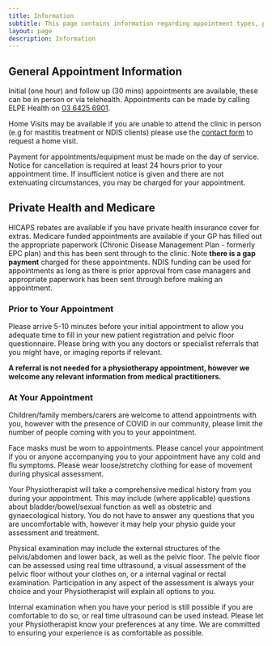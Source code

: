 ```yaml
---
title: Information
subtitle: This page contains information regarding appointment types, payment and what to expect from your physiotherapy appointment. Please contact us if you have further questions.
layout: page
description: Information
---
```


## General Appointment Information

Initial (one hour) and follow up (30 mins) appointments are available, these can be in person or via telehealth. Appointments can be made by calling ELPE Health on [03 6425 6901](tel:+61364256901).

Home Visits may be available if you are unable to attend the clinic in person (e.g for mastitis treatment or NDIS clients) please use the [contact form](/contact/) to request a home visit.

Payment for appointments/equipment must be made on the day of service. Notice for cancellation is required at least 24 hours prior to your appointment time. If insufficient notice is given and there are not extenuating circumstances, you may be charged for your appointment.

## Private Health and Medicare

HICAPS rebates are available if you have private health insurance cover for extras. Medicare funded appointments are available if your GP has filled out the appropriate paperwork (Chronic Disease Management Plan - formerly EPC plan) and this has been sent through to the clinic. Note **there is a gap payment** charged for these appointments. NDIS funding can be used for appointments as long as there is prior approval from case managers and appropriate paperwork has been sent through before making an appointment.

### Prior to Your Appointment

Please arrive 5-10 minutes before your initial appointment to allow you adequate time to fill in your new patient registration and pelvic floor questionnaire. Please bring with you any doctors or specialist referrals that you might have, or imaging reports if relevant.

**A referral is not needed for a physiotherapy appointment, however we welcome any relevant information from medical practitioners.**

### At Your Appointment

Children/family members/carers are welcome to attend appointments with you, however with the presence of COVID in our community, please limit the number of people coming with you to your appointment.

Face masks must be worn to appointments. Please cancel your appointment if you or anyone accompanying you to your appointment have any cold and flu symptoms. Please wear loose/stretchy clothing for ease of movement during physical assessment.

Your Physiotherapist will take a comprehensive medical history from you during your appointment. This may include (where applicable) questions about bladder/bowel/sexual function as well as obstetric and gynaecological history. You do not have to answer any questions that you are uncomfortable with, however it may help your
physio guide your assessment and treatment.

Physical examination may include the external structures of the pelvis/abdomen and lower back, as well as the pelvic floor. The pelvic floor can be assessed using real time ultrasound, a visual assessment of the pelvic floor without your clothes on, or a internal vaginal or rectal examination. Participation in any aspect of the assessment is always your choice and your Physiotherapist will explain all options to you.

Internal examination when you have your period is still possible if you are comfortable to do so, or real time ultrasound can be used instead. Please let your Physiotherapist know your preferences at any time. We are committed to ensuring your experience is as comfortable as possible.